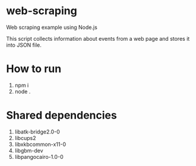 # web-scraping
Web scraping example using Node.js

This script collects information about events from a web page and stores it into JSON file.

# How to run

1. npm i
2. node .

# Shared dependencies

1. libatk-bridge2.0-0
2. libcups2
3. libxkbcommon-x11-0
4. libgbm-dev
5. libpangocairo-1.0-0